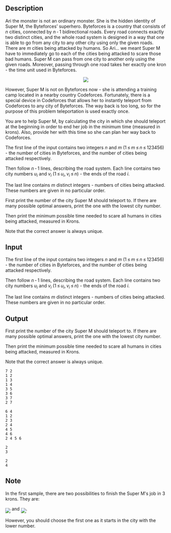 ## Description

<div><p>Ari the monster is not an ordinary monster. She is the hidden identity of Super M, the Byteforces’ superhero. Byteforces is a country that consists of <span class="tex-span"><i>n</i></span> cities, connected by <span class="tex-span"><i>n</i> - 1</span> bidirectional roads. Every road connects exactly two distinct cities, and the whole road system is designed in a way that one is able to go from any city to any other city using only the given roads. There are <span class="tex-span"><i>m</i></span> cities being attacked by humans. So Ari... we meant Super M have to immediately go to each of the cities being attacked to scare those bad humans. Super M can pass from one city to another only using the given roads. Moreover, passing through one road takes her exactly one kron - the time unit used in Byteforces. </p><center> <img class="tex-graphics" src="file://ptlRALZp.png" style="max-width: 100.0%;max-height: 100.0%;"> </center><p>However, Super M is not on Byteforces now - she is attending a training camp located in a nearby country Codeforces. Fortunately, there is a special device in Codeforces that allows her to instantly teleport from Codeforces to any city of Byteforces. The way back is too long, so for the purpose of this problem teleportation is used exactly once.</p><p>You are to help Super M, by calculating the city in which she should teleport at the beginning in order to end her job in the minimum time (measured in krons). Also, provide her with this time so she can plan her way back to Codeforces.</p></div><div class="input-specification"><p>The first line of the input contains two integers <span class="tex-span"><i>n</i></span> and <span class="tex-span"><i>m</i></span> (<span class="tex-span">1 ≤ <i>m</i> ≤ <i>n</i> ≤ 123456</span>) - the number of cities in Byteforces, and the number of cities being attacked respectively.</p><p>Then follow <span class="tex-span"><i>n</i> - 1</span> lines, describing the road system. Each line contains two city numbers <span class="tex-span"><i>u</i><sub class="lower-index"><i>i</i></sub></span> and <span class="tex-span"><i>v</i><sub class="lower-index"><i>i</i></sub></span> (<span class="tex-span">1 ≤ <i>u</i><sub class="lower-index"><i>i</i></sub>, <i>v</i><sub class="lower-index"><i>i</i></sub> ≤ <i>n</i></span>) - the ends of the road <span class="tex-span"><i>i</i></span>.</p><p>The last line contains <span class="tex-span"><i>m</i></span> distinct integers - numbers of cities being attacked. These numbers are given in no particular order.</p></div><div class="output-specification"><p>First print the number of the city Super M should teleport to. If there are many possible optimal answers, print the one with the lowest city number.</p><p>Then print the minimum possible time needed to scare all humans in cities being attacked, measured in Krons.</p><p>Note that the correct answer is always unique.</p></div>

## Input

<p>The first line of the input contains two integers <span class="tex-span"><i>n</i></span> and <span class="tex-span"><i>m</i></span> (<span class="tex-span">1 ≤ <i>m</i> ≤ <i>n</i> ≤ 123456</span>) - the number of cities in Byteforces, and the number of cities being attacked respectively.</p><p>Then follow <span class="tex-span"><i>n</i> - 1</span> lines, describing the road system. Each line contains two city numbers <span class="tex-span"><i>u</i><sub class="lower-index"><i>i</i></sub></span> and <span class="tex-span"><i>v</i><sub class="lower-index"><i>i</i></sub></span> (<span class="tex-span">1 ≤ <i>u</i><sub class="lower-index"><i>i</i></sub>, <i>v</i><sub class="lower-index"><i>i</i></sub> ≤ <i>n</i></span>) - the ends of the road <span class="tex-span"><i>i</i></span>.</p><p>The last line contains <span class="tex-span"><i>m</i></span> distinct integers - numbers of cities being attacked. These numbers are given in no particular order.</p>

## Output

<p>First print the number of the city Super M should teleport to. If there are many possible optimal answers, print the one with the lowest city number.</p><p>Then print the minimum possible time needed to scare all humans in cities being attacked, measured in Krons.</p><p>Note that the correct answer is always unique.</p>





```input1
7 2
1 2
1 3
1 4
3 5
3 6
3 7
2 7

```




```input2
6 4
1 2
2 3
2 4
4 5
4 6
2 4 5 6

```




```output1
2
3

```




```output2
2
4

```



## Note

<p>In the first sample, there are two possibilities to finish the Super M's job in <span class="tex-span">3</span> krons. They are:</p><p><img align="middle" class="tex-formula" src="file://ehEv4dQ3.png" style="max-width: 100.0%;max-height: 100.0%;"> and <img align="middle" class="tex-formula" src="file://2IzBnbdR.png" style="max-width: 100.0%;max-height: 100.0%;">.</p><p>However, you should choose the first one as it starts in the city with the lower number.</p>
